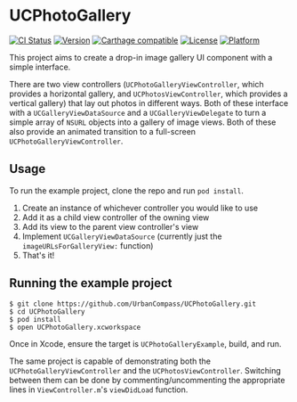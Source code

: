 # UCPhotoGallery

[![CI Status](http://img.shields.io/travis/UrbanCompass/UCPhotoGallery.svg?style=flat)](https://travis-ci.org/UrbanCompass/UCPhotoGallery)
[![Version](https://img.shields.io/cocoapods/v/UCPhotoGallery.svg?style=flat)](http://cocoadocs.org/docsets/UCPhotoGallery)
[![Carthage compatible](https://img.shields.io/badge/Carthage-compatible-4BC51D.svg?style=flat)](https://github.com/Carthage/Carthage)
[![License](https://img.shields.io/cocoapods/l/UCPhotoGallery.svg?style=flat)](http://cocoadocs.org/docsets/UCPhotoGallery)
[![Platform](https://img.shields.io/cocoapods/p/UCPhotoGallery.svg?style=flat)](http://cocoadocs.org/docsets/UCPhotoGallery)

This project aims to create a drop-in image gallery UI component with a simple interface.

There are two view controllers (`UCPhotoGalleryViewController`, which provides a horizontal gallery,  and `UCPhotosViewController`, which provides a vertical gallery) that lay out photos in different ways. Both of these interface with a `UCGalleryViewDataSource` and a `UCGalleryViewDelegate` to turn a simple array of `NSURL` objects into a gallery of image views. Both of these also provide an animated transition to a full-screen `UCPhotoGalleryViewController`.

## Usage
To run the example project, clone the repo and run `pod install`.



1. Create an instance of whichever controller you would like to use
2. Add it as a child view controller of the owning view
3. Add its view to the parent view controller's view
4. Implement `UCGalleryViewDataSource` (currently just the `imageURLsForGalleryView:` function)
5. That's it!

## Running the example project

```shell
$ git clone https://github.com/UrbanCompass/UCPhotoGallery.git
$ cd UCPhotoGallery
$ pod install
$ open UCPhotoGallery.xcworkspace
```

Once in Xcode, ensure the target is `UCPhotoGalleryExample`, build, and run.

The same project is capable of demonstrating both the `UCPhotoGalleryViewController` and the `UCPhotosViewController`. Switching between them can be done by commenting/uncommenting the appropriate lines in `ViewController.m`'s `viewDidLoad` function. 
